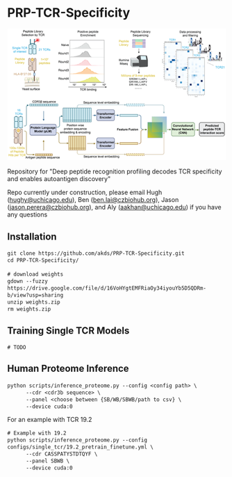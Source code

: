 # PRP-TCR-Specificity

![alt text](https://github.com/akds/PRP-TCR-Specificity/blob/main/PRP-TCR-Specificity.png "Logo")

Repository for "Deep peptide recognition profiling decodes TCR specificity and enables autoantigen discovery"

Repo currently under construction, please email Hugh (hughy@uchicago.edu), Ben (ben.lai@czbiohub.org), Jason (jason.perera@czbiohub.org), and Aly (aakhan@uchicago.edu) if you have any questions

## Installation
```
git clone https://github.com/akds/PRP-TCR-Specificity.git
cd PRP-TCR-Specificity/

# download weights
gdown --fuzzy https://drive.google.com/file/d/16VoHYgtEMFRiaOy34iyouYb5D5QDRm-b/view?usp=sharing
unzip weights.zip
rm weights.zip
```


## Training Single TCR Models
```
# TODO
```

## Human Proteome Inference
```
python scripts/inference_proteome.py --config <config path> \
      --cdr <cdr3b sequence> \
      --panel <choose between {SB/WB/SBWB/path to csv} \
      --device cuda:0
```

For an example with TCR 19.2
```
# Example with 19.2 
python scripts/inference_proteome.py --config configs/single_tcr/19.2_pretrain_finetune.yml \
      --cdr CASSPATYSTDTQYF \
      --panel SBWB \
      --device cuda:0 
```
